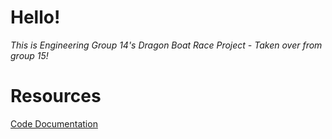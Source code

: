 # Hello!

*This is Engineering Group 14's Dragon Boat Race Project - Taken over from group 15!*


# Resources  
[Code Documentation](https://xychic.github.io/files/docs/)